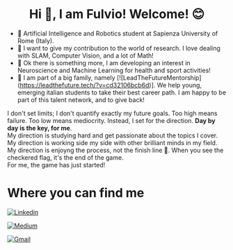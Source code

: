 <h1 align="center"> Hi 👋, I am Fulvio! Welcome! 😊	<br/> </h1>




* 🤖 Artificial Intelligence and Robotics student at Sapienza University of Rome (Italy).
* 🥽 I want to give my contribution to the world of research. I love dealing with SLAM, Computer Vision, and a lot of Math!
* 🧠 Ok there is something more, I am developing an interest in Neuroscience and Machine Learning for health and sport activities!
* 🙏 I am part of a big family, namely [![LeadTheFutureMentorship] (https://leadthefuture.tech/?v=cd32106bcb6d)]. We help young, emerging italian students to take their best career path. I am happy to be part of this talent network, and to give back!

I don't set limits; I don't quantify exactly my future goals. Too high means failure. Too low means mediocrity. Instead, I set for the direction.
**Day by day is the key, for me**. <br/>
My direction is studying hard and get passionate about the topics I cover. <br/>
My direction is working side my side with other brilliant minds in my field. <br/>
My direction is enjoyng the process, not the finish line 🏁. When you see the checkered flag, it's the end of the game. <br/>
For me, the game has just started! 

# Where you can find me #
[![Linkedin](https://img.shields.io/badge/LinkedIn-0077B5?style=for-the-badge&logo=linkedin&logoColor=white)](https://www.linkedin.com/in/furio19/)

[![Medium](https://img.shields.io/badge/Medium-12100E?style=for-the-badge&logo=medium&logoColor=white)](https://medium.com/@furio19) 

[![Gmail](https://img.shields.io/badge/Gmail-D14836?style=for-the-badge&logo=gmail&logoColor=white)](mailto:fulvio.sanguigni@gmail.com)
